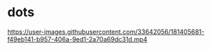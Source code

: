 # dots

https://user-images.githubusercontent.com/33642056/181405681-f49eb141-b957-406a-9ed1-2a70a69dc31d.mp4

